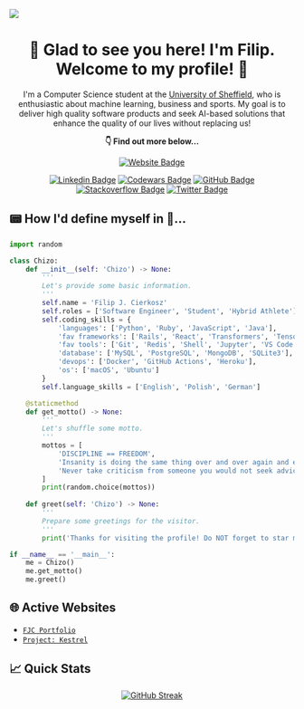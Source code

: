 ![](https://visitcount.itsvg.in/api?id=chizo4&label=Profile%20Views&color=12&icon=1&pretty=true)

<h1 align="center">
  🫡 Glad to see you here! I'm Filip. Welcome to my profile! 🤝
</h1>

<p align="center">
  I'm a Computer Science student at the <a href="https://www.sheffield.ac.uk/">University of Sheffield</a>, who is enthusiastic about machine learning, business and sports. My goal is to deliver high quality software products and seek AI-based solutions that enhance the quality of our lives without replacing us!
</p>

<p align="center">
   <b>👇 Find out more below...</b>
</p>

<div align="center">
  
  [![Website Badge](https://img.shields.io/badge/Visit_My_Website-3108d4?style=for-the-badge&logo=starship&logoColor=white)](https://filipcierkosz.com)
  
</div>

<div align="center">

  [![Linkedin Badge](https://img.shields.io/badge/Linkedin-0077B5?style=for-the-badge&logo=linkedin&logoColor=white)](https://www.linkedin.com/in/filip-cierkosz/)
  [![Codewars Badge](https://img.shields.io/badge/Codewars-FF0000?style=for-the-badge&logo=codewars&logoColor=white)](https://www.codewars.com/users/chizo4)
  [![GitHub Badge](https://img.shields.io/badge/GitHub-12100E?style=for-the-badge&logo=github&logoColor=white)](https://github.com/chizo4)
  [![Stackoverflow Badge](https://img.shields.io/badge/stackoverflow-FF4500?style=for-the-badge&logo=stackoverflow&logoColor=white)](https://stackoverflow.com/users/16192228/chizo4)
  [![Twitter Badge](https://img.shields.io/badge/Twitter-00ACEE?style=for-the-badge&logo=twitter&logoColor=white)](https://twitter.com/cierkoszfilip)

</div>

## 📟 How I'd define myself in 🐍...

```python
import random

class Chizo:
    def __init__(self: 'Chizo') -> None:
        '''
        Let's provide some basic information.
        '''
        self.name = 'Filip J. Cierkosz'
        self.roles = ['Software Engineer', 'Student', 'Hybrid Athlete']
        self.coding_skills = {
            'languages': ['Python', 'Ruby', 'JavaScript', 'Java'],
            'fav frameworks': ['Rails', 'React', 'Transformers', 'TensorFlow', 'OpenCV'],
            'fav tools': ['Git', 'Redis', 'Shell', 'Jupyter', 'VS Code', 'Jira'],
            'database': ['MySQL', 'PostgreSQL', 'MongoDB', 'SQLite3'],
            'devops': ['Docker', 'GitHub Actions', 'Heroku'],
            'os': ['macOS', 'Ubuntu']
        }
        self.language_skills = ['English', 'Polish', 'German']

    @staticmethod
    def get_motto() -> None:
        '''
        Let's shuffle some motto.
        '''
        mottos = [
            'DISCIPLINE == FREEDOM',
            'Insanity is doing the same thing over and over again and expecting different results',
            'Never take criticism from someone you would not seek advice from'
        ]
        print(random.choice(mottos))
        
    def greet(self: 'Chizo') -> None:
        '''
        Prepare some greetings for the visitor.
        '''
        print('Thanks for visiting the profile! Do NOT forget to star my projects ;)')

if __name__ == '__main__':
    me = Chizo()
    me.get_motto()
    me.greet()
```

## 🌐 Active Websites
- [```FJC Portfolio```](https://filipcierkosz.com/)
- [```Project: Kestrel```](https://project-kestrel.co.uk/)

## 📈 Quick Stats

<div align="center">

  [![GitHub Streak](https://streak-stats.demolab.com?user=chizo4&theme=tokyonight-duo&date_format=j%20M%5B%20Y%5D&card_width=500)](https://git.io/streak-stats)

</div>
